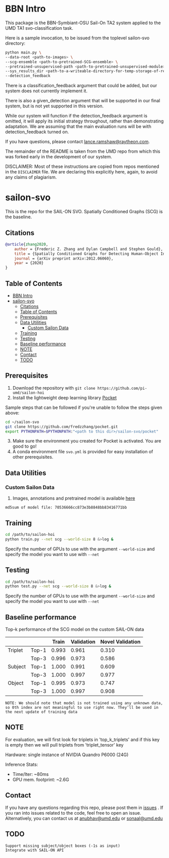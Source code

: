 # BBN Intro

This package is the BBN-Symbiant-OSU Sail-On TA2 system applied to the UMD TA1 svo-classification task.

Here is a sample invocation, to be issued from the toplevel sailon-svo directory:
```bash
python main.py \
--data-root <path-to-images> \
--scg-ensemble <path-to-pretrained-SCG-ensemble> \
--pretrained-unsupervised-path <path-to-pretrained-unsupervised-module> \
--sys_results_dir <path-to-a-writeable-directory-for-temp-storage-of-results-to-be-sent-to-the-API> \
--detection_feedback
```

There is a classification_feedback argument that could be added, but our system does not currently implement it.

There is also a given_detection argument that will be supported in our final system, but is not yet supported in this version.

While our system will function if the detection_feedback argument is omitted, it will apply its initial strategy throughout, rather than demonstrating adaptation.  We are assuming that the main evaluation runs will be with detection_feedback turned on. 

If you have questions, please contact <lance.ramshaw@raytheon.com>.

The remainder of the README is taken from the UMD repo from which this was forked early in the development
of our system.

DISCLAIMER: Most of these instructions are copied from repos mentioned in the `DISCLAIMER` file. We are declaring this
explicitly here, again, to avoid any claims of plagiarism.

# sailon-svo

This is the repo for the SAIL-ON SVO. Spatially Conditioned Graphs (SCG) is the baseline. 

## Citations

```bibtex
@article{zhang2020,
	author = {Frederic Z. Zhang and Dylan Campbell and Stephen Gould},
	title = {Spatially Conditioned Graphs for Detecting Human-Object Interactions},
	journal = {arXiv preprint arXiv:2012.06060},
	year = {2020}
}
```

## Table of Contents

- [BBN Intro](#bbn-intro)
- [sailon-svo](#sailon-svo)
	- [Citations](#citations)
	- [Table of Contents](#table-of-contents)
	- [Prerequisites](#prerequisites)
	- [Data Utilities](#data-utilities)
		- [Custom Sailon Data](#custom-sailon-data)
	- [Training](#training)
	- [Testing](#testing)
	- [Baseline performance](#baseline-performance)
	- [NOTE](#note)
	- [Contact](#contact)
	- [TODO](#todo)

## Prerequisites

1. Download the repository with `git clone https://github.com/pi-umd/sailon-hoi`
2. Install the lightweight deep learning library [Pocket](https://github.com/fredzzhang/pocket)

Sample steps that can be followed if you're unable to follow the steps given above:
```bash
cd ~/sailon-svo
git clone https://github.com/fredzzhang/pocket.git
export PYTHONPATH=$PYTHONPATH:"<path to this dir>/sailon-svo/pocket"
```
3. Make sure the environment you created for Pocket is activated. You are good to go!
4. A conda environment file `svo.yml` is provided for easy installation of other prerequisites.

## Data Utilities

### Custom Sailon Data

1. Images, annotations and pretrained model is available [here](https://drive.google.com/drive/u/1/folders/18sp-dXGFyIfOH2K3ZZVfDLAna_rCEcn9)

```md5sum of model file: 70536666cc873e3b8848bb83416771bb```

## Training

```bash
cd /path/to/sailon-hoi
python train.py --net scg --world-size 8 &>log &
```

Specify the number of GPUs to use with the argument `--world-size` and specify the model you want to use with `--net`

## Testing

```bash
cd /path/to/sailon-hoi
python test.py --net scg --world-size 8 &>log &
```

Specify the number of GPUs to use with the argument `--world-size` and specify the model you want to use with `--net`

## Baseline performance

Top-k performance of the SCG model on the custom SAIL-ON data

|         |       | Train | Validation | Novel Validation |
|---------|-------|-------|------------|------------------|
| Triplet | Top-1 | 0.993 | 0.961      | 0.310            |
|         | Top-3 | 0.996 | 0.973      | 0.586            |
| Subject | Top-1 | 1.000 | 0.991      | 0.609            |
|         | Top-3 | 1.000 | 0.997      | 0.977            |
| Object  | Top-1 | 0.995 | 0.973      | 0.747            |
|         | Top-3 | 1.000 | 0.997      | 0.908            |

```
NOTE: We should note that model is not trained using any unknown data, so 0th index are not meaningful to use right now. They’ll be used in the next update of training data
```

## NOTE

For evaluation, we will first look for triplets in 'top_k_triplets' and if this key is empty then we will pull triplets from 'triplet_tensor' key

Hardware: single instance of NVIDIA Quandro P6000 (24G)

Inference Stats:
* Time/Iter: ~80ms
* GPU mem. footprint: ~2.6G


## Contact

If you have any questions regarding this repo, please post them in [issues](https://github.com/pi-umd/sailon-hoi/issues)
. If you ran into issues related to the code, feel free to open an issue. Alternatively, you can contact us at
anubhav@umd.edu or sonaal@umd.edu

## TODO
    Support missing subject/object boxes (-1s as input)
    Integrate with SAIL-ON API
